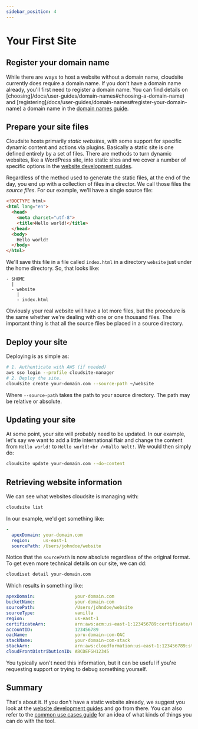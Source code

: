 ```yaml
---
sidebar_position: 4
---
```

# Your First Site

## Register your domain name

While there are ways to host a website without a domain name, cloudsite currently does require a domain name. If you don't have a domain name already, you'll first need to register a domain name. You can find details on [choosing]/docs/user-guides/domain-names#choosing-a-domain-name) and [registering]/docs/user-guides/domain-names#register-your-domain-name) a domain name in the [domain names guide](/docs/user-guides/domain-names).

## Prepare your site files

Cloudsite hosts primarily _static websites_, with some support for specific dynamic content and actions via plugins. Basically a static site is one defined entirely by a set of files. There are methods to turn dynamic websites, like a WordPress site, into static sites and we cover a number of specific options in the [website development guides](/docs/user-guides/website-development).

Regardless of the method used to generate the static files, at the end of the day, you end up with a collection of files in a director. We call those files the _source files_. For our example, we'll have a single source file:
```html
<!DOCTYPE html>
<html lang="en">
  <head>
    <meta charset="utf-8">
    <title>Hello world!</title>
  </head>
  <body>
    Hello world!
  </body>
</html>
```

We'll save this file in a file called `index.html` in a directory `website` just under the home directory. So, that looks like:
```
- $HOME
  | 
  - website
    |
    - index.html
```

Obviously your real website will have a lot more files, but the procedure is the same whether we're dealing with one or one thousand files. The important thing is that all the source files be placed in a source directory.

## Deploy your site

Deploying is as simple as:
```bash
# 1. Authenticate with AWS (if needed)
aws sso login --profile cloudsite-manager
# 2. Deploy the site.
cloudsite create your-domain.com --source-path ~/website
```

Where `--source-path` takes the path to your source directory. The path may be relative or absolute.

## Updating your site

At some point, your site will probably need to be updated. In our example, let's say we want to add a little international flair and change the content from `Hello world!` to `Hello world!<br />Hallo Welt!`. We would then simply do:

```bash
cloudsite update your-domain.com --do-content
```

## Retrieving website information

We can see what websites cloudsite is managing with:
```bash
cloudsite list
```

In our example, we'd get something like:
```yaml
- 
  apexDomain: your-domain.com
  region:     us-east-1
  sourcePath: /Users/johndoe/website
```

Notice that the `sourcePath` is now absolute regardless of the original format. To get even more technical details on our site, we can dd:

```bash
cloudiset detail your-domain.com
```

Which results in something like:
```yaml
apexDomain:               your-domain.com
bucketName:               your-domain-com
sourcePath:               /Users/johndoe/website
sourceType:               vanilla
region:                   us-east-1
certificateArn:           arn:aws:acm:us-east-1:123456789:certificate/0000000-0000-0000-0000-0000000000
accountID:                123456789
oacName:                  yoru-domain-com-OAC
stackName:                your-domain-com-stack
stackArn:                 arn:aws:cloudformation:us-east-1:123456789:stack/your-domain-com-stack/1111111-1111-1111-1111-111111111
cloudFrontDistributionID: ABCDEFGH12345
```

You typically won't need this information, but it can be useful if you're requesting support or trying to debug something yourself.

## Summary

That's about it. If you don't have a static website already, we suggest you look at the [website development guides](/docs/user-guides/website-development) and go from there. You can also refer to the [common use cases guide](/docs/user-guides/common-use-cases) for an idea of what kinds of things you can do with the tool.